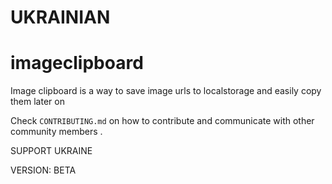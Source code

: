 # UKRAINIAN
# imageclipboard

Image clipboard is a way to save image urls to localstorage and easily copy them later on

Check `CONTRIBUTING.md` on how to contribute and communicate with other community members .

SUPPORT UKRAINE

VERSION: BETA
